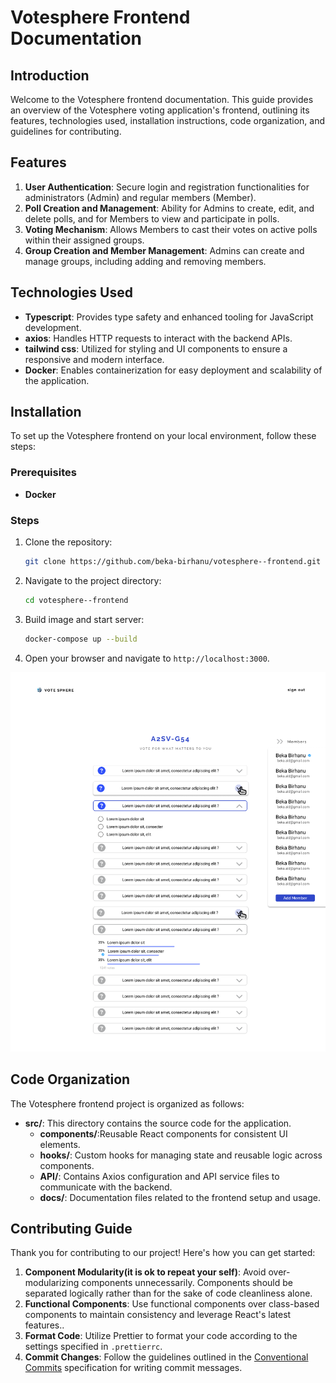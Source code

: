 # Votesphere Frontend Documentation

## Introduction

Welcome to the Votesphere frontend documentation. This guide provides an overview of the Votesphere voting application's frontend, outlining its features, technologies used, installation instructions, code organization, and guidelines for contributing.

## Features

1. **User Authentication**: Secure login and registration functionalities for administrators (Admin) and regular members (Member).
2. **Poll Creation and Management**: Ability for Admins to create, edit, and delete polls, and for Members to view and participate in polls.
3. **Voting Mechanism**: Allows Members to cast their votes on active polls within their assigned groups.
4. **Group Creation and Member Management**: Admins can create and manage groups, including adding and removing members.

## Technologies Used

-   **Typescript**: Provides type safety and enhanced tooling for JavaScript development.
-   **axios**: Handles HTTP requests to interact with the backend APIs.
-   **tailwind css**: Utilized for styling and UI components to ensure a responsive and modern interface.
-   **Docker**: Enables containerization for easy deployment and scalability of the application.

## Installation

To set up the Votesphere frontend on your local environment, follow these steps:

### Prerequisites

-   **Docker**

### Steps

1. Clone the repository:
    ```bash
    git clone https://github.com/beka-birhanu/votesphere--frontend.git
    ```
2. Navigate to the project directory:
    ```bash
    cd votesphere--frontend
    ```
3. Build image and start server:
    ```bash
    docker-compose up --build
    ```
4. Open your browser and navigate to `http://localhost:3000`.
 <p align="center">
 <img src="./screen-shots/home + members.png" alt="home" >
 </p>

## Code Organization

The Votesphere frontend project is organized as follows:

-   **src/**: This directory contains the source code for the application.
    -   **components/**:Reusable React components for consistent UI elements.
    -   **hooks/**: Custom hooks for managing state and reusable logic across components.
    -   **API/**: Contains Axios configuration and API service files to communicate with the backend.
    -   **docs/**: Documentation files related to the frontend setup and usage.

## Contributing Guide

Thank you for contributing to our project! Here's how you can get started:

1. **Component Modularity(it is ok to repeat your self)**: Avoid over-modularizing components unnecessarily. Components should be separated logically rather than for the sake of code cleanliness alone.
2. **Functional Components**: Use functional components over class-based components to maintain consistency and leverage React's latest features..
3. **Format Code**: Utilize Prettier to format your code according to the settings specified in `.prettierrc`.
4. **Commit Changes**: Follow the guidelines outlined in the [Conventional Commits](https://www.conventionalcommits.org/en/v1.0.0/) specification for writing commit messages.
